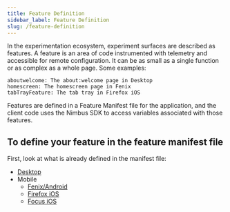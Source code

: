 ```yaml
---
title: Feature Definition
sidebar_label: Feature Definition
slug: /feature-definition
---
```


In the experimentation ecosystem, experiment surfaces are described as features. A feature is an area of code instrumented with telemetry and accessible for remote configuration. It can be as small as a single function or as complex as a whole page. Some examples:

    aboutwelcome: The about:welcome page in Desktop
    homescreen: The homescreen page in Fenix
    tabTrayFeature: The tab tray in Firefox iOS


Features are defined in a Feature Manifest file for the application, and the client code uses the Nimbus SDK to access variables associated with those features.

## To define your feature in the feature manifest file
First, look at what is already defined in the manifest file:
* [Desktop](https://searchfox.org/mozilla-central/source/toolkit/components/nimbus/FeatureManifest.yaml)
* Mobile
    * [Fenix/Android](https://github.com/mozilla-mobile/fenix/blob/main/nimbus.fml.yaml)
    * [Firefox iOS](https://github.com/mozilla-mobile/firefox-ios/blob/main/nimbus.fml.yaml)
    * [Focus iOS](https://github.com/mozilla-mobile/focus-ios/blob/main/nimbus.fml.yaml)
